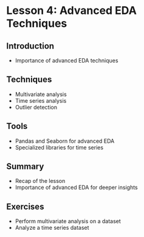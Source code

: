 # Lesson 4: Advanced EDA Techniques

## Introduction
- Importance of advanced EDA techniques

## Techniques
- Multivariate analysis
- Time series analysis
- Outlier detection

## Tools
- Pandas and Seaborn for advanced EDA
- Specialized libraries for time series

## Summary
- Recap of the lesson
- Importance of advanced EDA for deeper insights

## Exercises
- Perform multivariate analysis on a dataset
- Analyze a time series dataset
